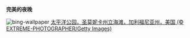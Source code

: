 
**完美的夜晚**

![bing-wallpaper](https://www.bing.com/th?id=OHR.SunsetPier_ZH-CN1202083395_1920x1080.jpg)
[太平洋公园，圣莫妮卡州立海滩，加利福尼亚州，美国 (© EXTREME-PHOTOGRAPHER/Getty Images)](https://www.bing.com/search?q=%E5%9C%A3%E8%8E%AB%E5%A6%AE%E5%8D%A1%E5%B7%9E%E7%AB%8B%E6%B5%B7%E6%BB%A9&amp;form=hpcapt&amp;mkt=zh-cn)
  